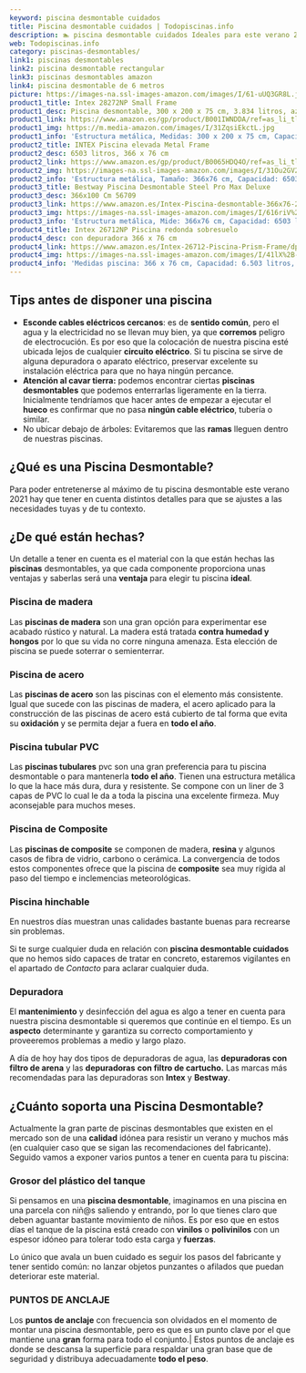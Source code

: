 ```yaml
---
keyword: piscina desmontable cuidados
title: Piscina desmontable cuidados | Todopiscinas.info
description: 🏊 piscina desmontable cuidados Ideales para este verano 2021. Aquí puedes comprar piscina desmontable cuidados y comparar con otras similares. No dejes escapar piscina desmontable cuidados a un precio realmente tentador.
web: Todopiscinas.info
category: piscinas-desmontables/
link1: piscinas desmontables
link2: piscina desmontable rectangular
link3: piscinas desmontables amazon
link4: piscina desmontable de 6 metros
picture: https://images-na.ssl-images-amazon.com/images/I/61-uUQ3GR8L.jpg
product1_title: Intex 28272NP Small Frame
product1_desc: Piscina desmontable, 300 x 200 x 75 cm, 3.834 litros, azul
product1_link: https://www.amazon.es/gp/product/B001IWNDDA/ref=as_li_tl?ie=UTF8&camp=3638&creative=24630&creativeASIN=B001IWNDDA&linkCode=as2&tag=todopiscinas0e-21&linkId=25b9d647487c889cb6ef56ed63f50ca1
product1_img: https://m.media-amazon.com/images/I/31ZqsiEkctL.jpg
product1_info: 'Estructura metálica, Medidas: 300 x 200 x 75 cm, Capacidad: 3.834 litros, Para 6 personas (+ 6 años), Fácil montaje, Forma rectangular'
product2_title: INTEX Piscina elevada Metal Frame
product2_desc: 6503 litros, 366 x 76 cm
product2_link: https://www.amazon.es/gp/product/B0065HDQ4O/ref=as_li_tl?ie=UTF8&camp=3638&creative=24630&creativeASIN=B0065HDQ4O&linkCode=as2&tag=todopiscinas0e-21&linkId=ed2430e3ba564d3527ee103df33ed7b3
product2_img: https://images-na.ssl-images-amazon.com/images/I/31Ou2GV2SAL.jpg
product2_info: 'Estructura metálica, Tamaño: 366x76 cm, Capacidad: 6503 litros, Forma circular, De 4 a 7 personas (+6 años)'
product3_title: Bestway Piscina Desmontable Steel Pro Max Deluxe
product3_desc: 366x100 Cm 56709
product3_link: https://www.amazon.es/Intex-Piscina-desmontable-366x76-28210NP/dp/B0065HDQ4O?__mk_es_ES=%C3%85M%C3%85%C5%BD%C3%95%C3%91&crid=25UQGV9HG2INI&dchild=1&keywords=piscinas+desmontables&qid=1615854176&sprefix=piscinas+dem%2Caps%2C201&sr=8-5&linkCode=ll1&tag=todopiscinas0e-21&linkId=34f200977c6cbaab1f3f4d9ac0e64755&language=es_ES&ref_=as_li_ss_tl
product3_img: https://images-na.ssl-images-amazon.com/images/I/616riV%2BiY3L.jpg
product3_info: 'Estructura metálica, Mide: 366x76 cm, Capacidad: 6503 litros, De 4 a 7 personas mayores de 6 años, Forma circular, Tecnología Super-Tough'
product4_title: Intex 26712NP Piscina redonda sobresuelo
product4_desc: con depuradora 366 x 76 cm
product4_link: https://www.amazon.es/Intex-26712-Piscina-Prism-Frame/dp/B07FB823GL?__mk_es_ES=%C3%85M%C3%85%C5%BD%C3%95%C3%91&dchild=1&keywords=piscinas+desmontables+con+depuradora&qid=1615936418&sr=8-5&linkCode=ll1&tag=todopiscinas0e-21&linkId=d98699de7830cd471766fa1daa36de34&language=es_ES&ref_=as_li_ss_tl
product4_img: https://images-na.ssl-images-amazon.com/images/I/41lX%2B-YpibL.jpg
product4_info: 'Medidas piscina: 366 x 76 cm, Capacidad: 6.503 litros, Incluye depuradora de cartucha A, Lona resistente triple capa'
---
```



<stats-list :link1=link1 :link2=link2 :link3=link3 :link4=link4 :category=category></stats-list>


## Tips antes de disponer una piscina



*   **Esconde cables eléctricos cercanos**: es de **sentido común**, pero el agua y la electricidad no se llevan muy bien, ya que **corremos** peligro de electrocución. Es por eso que la colocación de nuestra piscina esté ubicada lejos de cualquier **circuito eléctrico**. Si tu piscina se sirve de alguna depuradora o aparato eléctrico, preservar excelente su instalación eléctrica para que no haya ningún percance.
*   **Atención al cavar tierra:** podemos encontrar ciertas **piscinas desmontables** que podemos enterrarlas ligeramente en la tierra. Inicialmente tendríamos que hacer antes de empezar a ejecutar el **hueco** es confirmar que no pasa **ningún cable eléctrico**, tubería o similar.
*   No ubicar debajo de árboles: Evitaremos que las **ramas** lleguen dentro de nuestras piscinas.
## ¿Qué es una Piscina Desmontable?



Para poder entretenerse al máximo de tu piscina desmontable este verano 2021 hay que tener en cuenta distintos detalles para que se ajustes a las necesidades tuyas y de tu contexto.


## ¿De qué  están hechas?

Un detalle a tener en cuenta es el material con la que están hechas las **piscinas** desmontables, ya que cada componente proporciona unas ventajas y saberlas  será una **ventaja** para elegir tu piscina **ideal**.


### Piscina de madera

Las **piscinas de madera** son una gran opción para experimentar ese acabado rústico y natural. La madera está tratada **contra humedad y hongos** por lo que su vida no corre ninguna amenaza. Esta elección de piscina se puede soterrar o semienterrar.


### Piscina de acero

Las **piscinas de acero** son las piscinas con el elemento más consistente. Igual que sucede con las piscinas de madera, el acero aplicado para la construcción de las piscinas de acero está cubierto de tal forma que evita su **oxidación** y se permita dejar a fuera en **todo el año**.


### Piscina tubular PVC

Las **piscinas tubulares** pvc son una gran preferencia para tu piscina desmontable o para mantenerla **todo el año**. Tienen una estructura metálica lo que la hace más dura, dura y resistente. Se compone con un liner de 3 capas de PVC lo cual le da a toda la piscina una excelente firmeza. Muy aconsejable para muchos meses.


### Piscina de Composite

Las **piscinas de composite** se componen de madera, **resina** y algunos casos de fibra de vidrio, carbono o cerámica. La convergencia de todos estos componentes ofrece que la piscina de **composite** sea muy rígida al paso del tiempo e inclemencias meteorológicas.


### Piscina hinchable

 En nuestros días muestran unas calidades bastante buenas para recrearse sin problemas.

Si te surge cualquier duda en relación con **piscina desmontable cuidados** que no hemos sido capaces de tratar en concreto, estaremos vigilantes en el apartado de _Contacto_ para aclarar cualquier duda.

<external-banner></external-banner>



### Depuradora

El **mantenimiento** y desinfección del agua es algo a tener en cuenta para nuestra piscina desmontable si queremos que continúe en el tiempo. Es un **aspecto** determinante y garantiza su correcto comportamiento y proveeremos problemas a medio y largo plazo.

A día de hoy hay dos tipos de depuradoras de agua, las **depuradoras con filtro de arena** y  las **depuradoras** **con filtro de cartucho.** Las marcas más recomendadas para las depuradoras son **Intex** y **Bestway**.

<brand-panel :title=product1_title :desc=product1_desc :img=product1_img :link=product1_link></brand-panel>


## ¿Cuánto soporta una Piscina Desmontable?

Actualmente la gran parte de piscinas desmontables que existen en el mercado son de una **calidad** idónea para resistir un verano y muchos más (en cualquier caso que se sigan las recomendaciones del fabricante). Seguido vamos a exponer varios puntos a tener en cuenta para tu piscina:


### Grosor del plástico del tanque

Si pensamos en una **piscina desmontable**, imaginamos en una piscina en una parcela con niñ@s saliendo y entrando, por lo que tienes claro que deben aguantar bastante movimiento de niños. Es por eso que en estos días el tanque de la piscina está creado con **vinilos** o **polivinilos** con un espesor idóneo para tolerar todo esta carga y **fuerzas**.

Lo único que avala un	 buen cuidado es seguir los pasos del fabricante y tener sentido común: no lanzar objetos punzantes o afilados que puedan deteriorar este material.


### PUNTOS DE ANCLAJE

Los **puntos de anclaje** con frecuencia son olvidados en el momento de montar una piscina desmontable, pero  es que es un punto clave por el que mantiene una **gran** forma para todo el conjunto.| Estos puntos de anclaje es donde se descansa la superficie para respaldar una gran base que de seguridad y distribuya adecuadamente **todo el peso**.